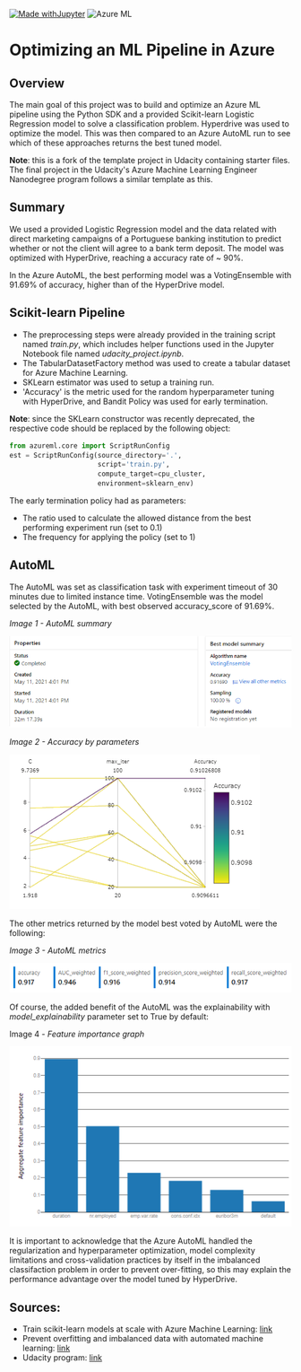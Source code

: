 [![Made withJupyter](https://img.shields.io/badge/Made%20with-Jupyter-orange?style=for-the-badge&logo=Jupyter)](https://jupyter.org/try)
![Azure ML](https://img.shields.io/badge/Microsoft%20Azure-Machine%20Learning-informational)

# Optimizing an ML Pipeline in Azure

## Overview
The main goal of this project was to build and optimize an Azure ML pipeline using the Python SDK and a provided Scikit-learn Logistic Regression model to solve a classification problem. Hyperdrive was used to optimize the model. This was then compared to an Azure AutoML run to see which of these approaches returns the best tuned model.

**Note**: this is a fork of the template project in Udacity containing starter files. The final project in the Udacity's Azure Machine Learning Engineer Nanodegree program follows a similar template as this.

## Summary
We used a provided Logistic Regression model and the data related with direct marketing campaigns of a Portuguese banking institution to predict whether or not the client will agree to a bank term deposit. The model was optimized with HyperDrive, reaching a accuracy rate of ~ 90%.

In the Azure AutoML, the best performing model was a VotingEnsemble with 91.69% of accuracy, higher than of the HyperDrive model.

## Scikit-learn Pipeline
* The preprocessing steps were already provided in the training script named *train.py*, which includes helper functions used in the Jupyter Notebook file named *udacity_project.ipynb*.
* The TabularDatasetFactory method was used to create a tabular dataset for Azure Machine Learning.
* SKLearn estimator was used to setup a training run.
* 'Accuracy' is the metric used for the random hyperparameter tuning with HyperDrive, and Bandit Policy was used for early termination.

**Note**: since the SKLearn constructor was recently deprecated, the respective code should be replaced by the following object:
```python
from azureml.core import ScriptRunConfig
est = ScriptRunConfig(source_directory='.',
                      script='train.py',
                      compute_target=cpu_cluster,
                      environment=sklearn_env)
```

The early termination policy had as parameters:
* The ratio used to calculate the allowed distance from the best performing experiment run (set to 0.1)
* The frequency for applying the policy (set to 1)

## AutoML
The AutoML was set as classification task with experiment timeout of 30 minutes due to limited instance time. VotingEnsemble was the model selected by the AutoML, with best observed accuracy_score of 91.69%.

  *Image 1 - AutoML summary*

![alt text](https://raw.githubusercontent.com/kauvinlucas/Optimizing-a-Pipeline-in-Azure/master/Screenshots/automl_summary.PNG "AutoML summary")

  *Image 2 - Accuracy by parameters*

![alt text](https://raw.githubusercontent.com/kauvinlucas/Optimizing-a-Pipeline-in-Azure/master/Screenshots/accuracy_by_params.PNG "AutoML accuracy by parameters")

The other metrics returned by the model best voted by AutoML were the following:

  *Image 3 - AutoML metrics*

![alt text](https://raw.githubusercontent.com/kauvinlucas/Optimizing-a-Pipeline-in-Azure/master/Screenshots/metrics.PNG "AutoML metrics")

Of course, the added benefit of the AutoML was the explainability  with *model_explainability* parameter set to True by default:

  Image 4 - *Feature importance graph*
  
![alt text](https://raw.githubusercontent.com/kauvinlucas/Optimizing-a-Pipeline-in-Azure/master/Screenshots/feature_importance.PNG "AutoML feature importance graph")

It is important to acknowledge that the Azure AutoML handled the regularization and hyperparameter optimization, model complexity limitations and cross-validation practices by itself in the imbalanced classifaction problem in order to prevent over-fitting, so this may explain the performance advantage over the model tuned by HyperDrive.

## Sources:
* Train scikit-learn models at scale with Azure Machine Learning: [link](https://docs.microsoft.com/en-us/azure/machine-learning/how-to-train-scikit-learn?view=azure-ml-py)
* Prevent overfitting and imbalanced data with automated machine learning: [link](https://docs.microsoft.com/en-us/azure/machine-learning/concept-manage-ml-pitfalls)
* Udacity program: [link](https://www.udacity.com/course/machine-learning-engineer-for-microsoft-azure-nanodegree--nd00333)
